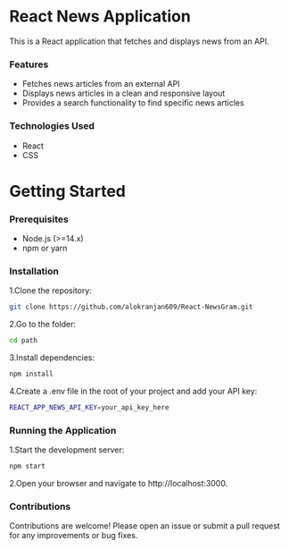 # React News Application
This is a React application that fetches and displays news from an API.

### Features
- Fetches news articles from an external API
- Displays news articles in a clean and responsive layout
- Provides a search functionality to find specific news articles

### Technologies Used
- React
- CSS

 # Getting Started
 ### Prerequisites
 - Node.js (>=14.x)
 - npm or yarn

 ### Installation
 1.Clone the repository:
   ```bash
   git clone https://github.com/alokranjan609/React-NewsGram.git
   ```
2.Go to the folder:
  ```bash
  cd path
  ```
3.Install dependencies:
  ```bash
  npm install
  ```
4.Create a .env file in the root of your project and add your API key:
  ```bash
  REACT_APP_NEWS_API_KEY=your_api_key_here
  ```


### Running the Application
1.Start the development server:
  ```bash
  npm start
  ```
2.Open your browser and navigate to http://localhost:3000.

### Contributions
Contributions are welcome! Please open an issue or submit a pull request for any improvements or bug fixes.
